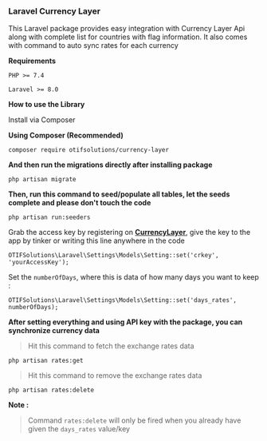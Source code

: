 ### Laravel Currency Layer

This Laravel package provides easy integration with Currency Layer Api along with complete list for countries with flag information. It also comes with command to auto sync rates for each currency 

__Requirements__

```PHP >= 7.4``` 

```Laravel >= 8.0```

__How to use the Library__


Install via Composer

__Using Composer (Recommended)__


```
composer require otifsolutions/currency-layer 
```

__And then run the migrations directly after installing package__

```
php artisan migrate
```

__Then, run this command to seed/populate all tables, let the seeds complete and please don't touch the code__

```
php artisan run:seeders
```

Grab the access key by registering on **[CurrencyLayer](https://currencylayer.com)**, give the key to the app by tinker or writing this line anywhere in the code

```
OTIFSolutions\Laravel\Settings\Models\Setting::set('crkey', 'yourAccessKey');
```

Set the `numberOfDays`, where this is data of how many days you want to keep :

```
OTIFSolutions\Laravel\Settings\Models\Setting::set('days_rates', numberOfDays);
```

__After setting everything and using API key with the package, you can synchronize currency data__


> Hit this command to fetch the exchange rates data

```
php artisan rates:get
```

> Hit this command to remove the exchange rates data

```
php artisan rates:delete
```

**Note :**

> Command `rates:delete` will only be fired when you already have given the `days_rates` value/key